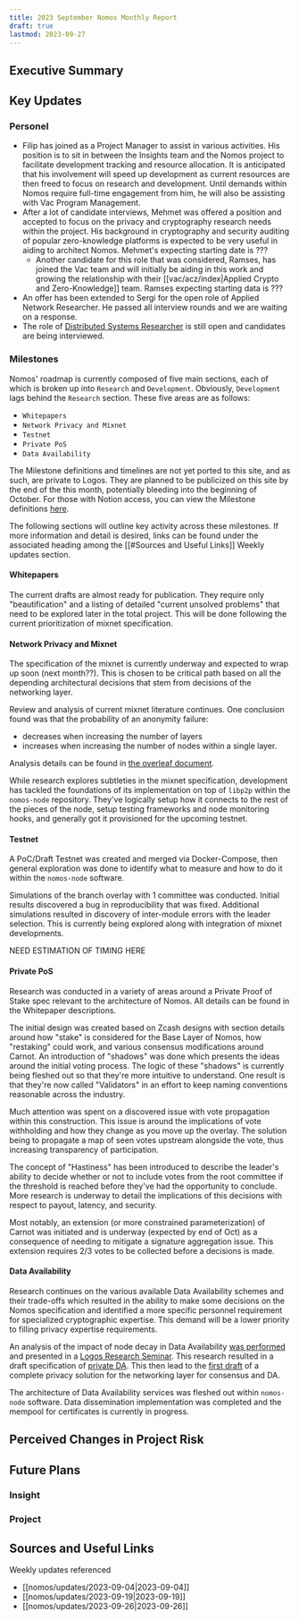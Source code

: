 ```yaml
---
title: 2023 September Nomos Monthly Report
draft: true
lastmod: 2023-09-27
---
```


## Executive Summary

## Key Updates

### Personel
- Filip has joined as a Project Manager to assist in various activities. His position is to sit in between the Insights team and the Nomos project to facilitate development tracking and resource allocation. It is anticipated that his involvement will speed up development as current resources are then freed to focus on research and development. Until demands within Nomos require full-time engagement from him, he will also be assisting with Vac Program Management. 
- After a lot of candidate interviews, Mehmet was offered a position and accepted to focus on the privacy and cryptography research needs within the project. His background in cryptography and security auditing of popular zero-knowledge platforms is expected to be very useful in aiding to architect Nomos. Mehmet's expecting starting date is ???
	- Another candidate for this role that was considered, Ramses, has joined the Vac team and will initially be aiding in this work and growing the relationship with their [[vac/acz/index|Applied Crypto and Zero-Knowledge]] team. Ramses expecting starting data is ???
- An offer has been extended to Sergi for the open role of Applied Network Researcher. He passed all interview rounds and we are waiting on a response. 
- The role of [Distributed Systems Researcher](https://jobs.status.im/?gh_jid=5310504) is still open and candidates are being interviewed. 

### Milestones
Nomos' roadmap is currently composed of five main sections, each of which is broken up into `Research` and `Development`. Obviously, `Development` lags behind the `Research` section. These five areas are as follows:
- `Whitepapers`
- `Network Privacy and Mixnet`
- `Testnet`
- `Private PoS`
- `Data Availability`

The Milestone definitions and timelines are not yet ported to this site, and as such, are private to Logos. They are planned to be publicized on this site by the end of the this month, potentially bleeding into the beginning of October. For those with Notion access, you can view the Milestone definitions [here](https://www.notion.so/Work-In-Progress-9949ac425fd240b1a14006eeca03d874). 

The following sections will outline key activity across these milestones. If more information and detail is desired, links can be found under the associated heading among the [[#Sources and Useful Links]] Weekly updates section.

#### Whitepapers
The current drafts are almost ready for publication. They require only "beautification" and a listing of detailed "current unsolved problems" that need to be explored later in the total project. This will be done following the current prioritization of mixnet specification.  

#### Network Privacy and Mixnet
The specification of the mixnet is currently underway and expected to wrap up soon (next month??). This is chosen to be critical path based on all the depending architectural decisions that stem from decisions of the networking layer. 

Review and analysis of current mixnet literature continues. One conclusion found was that the probability of an anonymity failure:
- decreases when increasing the number of layers 
- increases when increasing the number of nodes within a single layer. 
 
Analysis details can be found in [the overleaf document](https://www.overleaf.com/read/rybwvjftfrrg).

While research explores subtleties in the mixnet specification, development has tackled the foundations of its implementation on top of `libp2p` within the `nomos-node` repository. They've logically setup how it connects to the rest of the pieces of the node, setup testing frameworks and node monitoring hooks, and generally got it provisioned for the upcoming testnet. 

#### Testnet
A PoC/Draft Testnet was created and merged via Docker-Compose, then general exploration was done to identify what to measure and how to do it within the `nomos-node` software. 

Simulations of the branch overlay with 1 committee was conducted. Initial results discovered a bug  in reproducibility that was fixed. Additional simulations resulted in discovery of inter-module errors with the leader selection. This is currently being explored along with integration of mixnet developments. 

NEED ESTIMATION OF TIMING HERE

#### Private PoS
Research was conducted in a variety of areas around a Private Proof of Stake spec relevant to the architecture of Nomos. All details can be found in the Whitepaper descriptions. 

The initial design was created based on Zcash designs with section details around how "stake" is considered for the Base Layer of Nomos, how "restaking" could work, and various consensus modifications around Carnot. An introduction of "shadows" was done which presents the ideas around the initial voting process. The logic of these "shadows" is currently being fleshed out so that they're more intuitive to understand. One result is that they're now called "Validators" in an effort to keep naming conventions reasonable across the industry. 

Much attention was spent on a discovered issue with vote propagation within this construction. This issue is around the implications of vote withholding and how they change as you move up the overlay. The solution being to propagate a map of seen votes upstream alongside the vote, thus increasing transparency of participation. 

The concept of "Hastiness" has been introduced to describe the leader's ability to decide whether or not to include votes from the root committee if the threshold is reached before they've had the opportunity to conclude. More research is underway to detail the implications of this decisions with respect to payout, latency, and security. 

Most notably, an extension (or more constrained parameterization) of Carnot was initiated and is underway (expected by end of Oct) as a consequence of needing to mitigate a signature aggregation issue. This extension requires 2/3 votes to be collected before a decisions is made. 
#### Data Availability
Research continues on the various available Data Availability schemes and their trade-offs which resulted in the ability to make some decisions on the Nomos specification and identified a more specific personnel requirement for specialized cryptographic expertise. This demand will be a lower priority to filling privacy expertise requirements. 

An analysis of the impact of node decay in Data Availability [was performed](https://www.overleaf.com/read/gzqvbbmfnxyp) and presented in a [Logos Research Seminar](https://minutes.logos.co/logos/logos-research-call-notes#september-13). This research resulted in a draft specification of [private DA](https://www.notion.so/Data-Availability-Specification-c3961b681eba4ccdab2be9181e4207b4?d=d4e8d1bcd6224682ba74737100106e48#0c70202794214cbab626e51f7f1f7c24). This then lead to the [first draft](https://www.notion.so/Practical-Private-Addressing-Network-Privacy-Component-2-2b9b4923124a4fdb81dba5d2bba1d289?d=99166164267a46589c5715175e1b3657#5e27d2010d30468f9d8f0d0928b9c639) of a complete privacy solution for the networking layer for consensus and DA. 

The architecture of Data Availability services was fleshed out within `nomos-node` software. Data dissemination implementation was completed and the mempool for certificates is currently in progress.
## Perceived Changes in Project Risk

## Future Plans

### Insight

### Project

## Sources and Useful Links

Weekly updates referenced
- [[nomos/updates/2023-09-04|2023-09-04]]
- [[nomos/updates/2023-09-19|2023-09-19]]
- [[nomos/updates/2023-09-26|2023-09-26]]